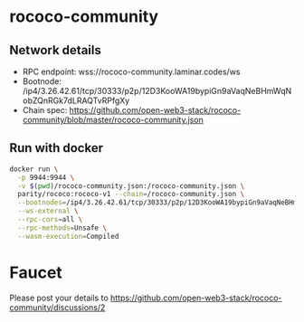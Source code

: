 # rococo-community

## Network details

- RPC endpoint: wss://rococo-community.laminar.codes/ws
- Bootnode: /ip4/3.26.42.61/tcp/30333/p2p/12D3KooWA19bypiGn9aVaqNeBHmWqNobZQnRGk7dLRAQTvRPfgXy
- Chain spec: https://github.com/open-web3-stack/rococo-community/blob/master/rococo-community.json

## Run with docker

```bash
docker run \
  -p 9944:9944 \
  -v $(pwd)/rococo-community.json:/rococo-community.json \
  parity/rococo:rococo-v1 --chain=/rococo-community.json \
  --bootnodes=/ip4/3.26.42.61/tcp/30333/p2p/12D3KooWA19bypiGn9aVaqNeBHmWqNobZQnRGk7dLRAQTvRPfgXy \
  --ws-external \
  --rpc-cors=all \
  --rpc-methods=Unsafe \
  --wasm-execution=Compiled
```

# Faucet

Please post your details to https://github.com/open-web3-stack/rococo-community/discussions/2
